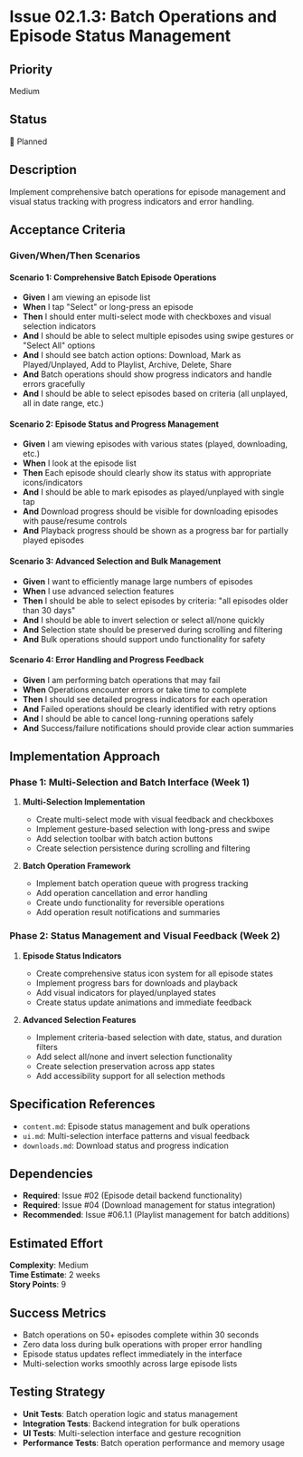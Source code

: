 # Issue 02.1.3: Batch Operations and Episode Status Management

## Priority
Medium

## Status
🔄 Planned

## Description
Implement comprehensive batch operations for episode management and visual status tracking with progress indicators and error handling.

## Acceptance Criteria

### Given/When/Then Scenarios

#### Scenario 1: Comprehensive Batch Episode Operations  
- **Given** I am viewing an episode list
- **When** I tap "Select" or long-press an episode
- **Then** I should enter multi-select mode with checkboxes and visual selection indicators
- **And** I should be able to select multiple episodes using swipe gestures or "Select All" options
- **And** I should see batch action options: Download, Mark as Played/Unplayed, Add to Playlist, Archive, Delete, Share
- **And** Batch operations should show progress indicators and handle errors gracefully
- **And** I should be able to select episodes based on criteria (all unplayed, all in date range, etc.)

#### Scenario 2: Episode Status and Progress Management
- **Given** I am viewing episodes with various states (played, downloading, etc.)
- **When** I look at the episode list
- **Then** Each episode should clearly show its status with appropriate icons/indicators
- **And** I should be able to mark episodes as played/unplayed with single tap
- **And** Download progress should be visible for downloading episodes with pause/resume controls
- **And** Playback progress should be shown as a progress bar for partially played episodes

#### Scenario 3: Advanced Selection and Bulk Management
- **Given** I want to efficiently manage large numbers of episodes
- **When** I use advanced selection features
- **Then** I should be able to select episodes by criteria: "all episodes older than 30 days"
- **And** I should be able to invert selection or select all/none quickly
- **And** Selection state should be preserved during scrolling and filtering
- **And** Bulk operations should support undo functionality for safety

#### Scenario 4: Error Handling and Progress Feedback
- **Given** I am performing batch operations that may fail
- **When** Operations encounter errors or take time to complete
- **Then** I should see detailed progress indicators for each operation
- **And** Failed operations should be clearly identified with retry options
- **And** I should be able to cancel long-running operations safely
- **And** Success/failure notifications should provide clear action summaries

## Implementation Approach

### Phase 1: Multi-Selection and Batch Interface (Week 1)
1. **Multi-Selection Implementation**
   - Create multi-select mode with visual feedback and checkboxes
   - Implement gesture-based selection with long-press and swipe
   - Add selection toolbar with batch action buttons
   - Create selection persistence during scrolling and filtering

2. **Batch Operation Framework**
   - Implement batch operation queue with progress tracking
   - Add operation cancellation and error handling
   - Create undo functionality for reversible operations
   - Add operation result notifications and summaries

### Phase 2: Status Management and Visual Feedback (Week 2)
1. **Episode Status Indicators**
   - Create comprehensive status icon system for all episode states
   - Implement progress bars for downloads and playback
   - Add visual indicators for played/unplayed states
   - Create status update animations and immediate feedback

2. **Advanced Selection Features**
   - Implement criteria-based selection with date, status, and duration filters
   - Add select all/none and invert selection functionality
   - Create selection preservation across app states
   - Add accessibility support for all selection methods

## Specification References
- `content.md`: Episode status management and bulk operations
- `ui.md`: Multi-selection interface patterns and visual feedback
- `downloads.md`: Download status and progress indication

## Dependencies
- **Required**: Issue #02 (Episode detail backend functionality)
- **Required**: Issue #04 (Download management for status integration)
- **Recommended**: Issue #06.1.1 (Playlist management for batch additions)

## Estimated Effort
**Complexity**: Medium  
**Time Estimate**: 2 weeks  
**Story Points**: 9

## Success Metrics
- Batch operations on 50+ episodes complete within 30 seconds
- Zero data loss during bulk operations with proper error handling
- Episode status updates reflect immediately in the interface
- Multi-selection works smoothly across large episode lists

## Testing Strategy
- **Unit Tests**: Batch operation logic and status management
- **Integration Tests**: Backend integration for bulk operations
- **UI Tests**: Multi-selection interface and gesture recognition
- **Performance Tests**: Batch operation performance and memory usage